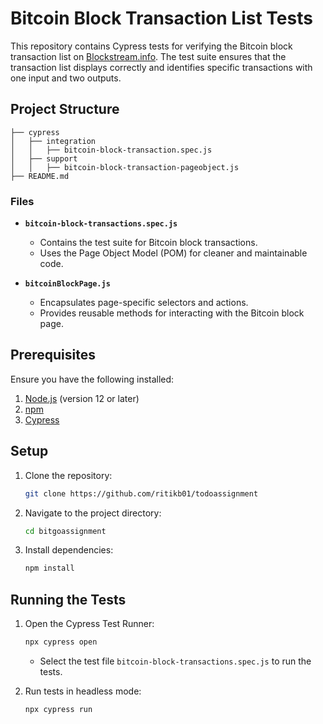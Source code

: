 # Bitcoin Block Transaction List Tests

This repository contains Cypress tests for verifying the Bitcoin block transaction list on [Blockstream.info](https://blockstream.info). The test suite ensures that the transaction list displays correctly and identifies specific transactions with one input and two outputs.

## Project Structure

```
├── cypress
│   ├── integration
│   │   ├── bitcoin-block-transaction.spec.js
│   ├── support
│   │   ├── bitcoin-block-transaction-pageobject.js
├── README.md
```

### Files

- **`bitcoin-block-transactions.spec.js`**
  - Contains the test suite for Bitcoin block transactions.
  - Uses the Page Object Model (POM) for cleaner and maintainable code.

- **`bitcoinBlockPage.js`**
  - Encapsulates page-specific selectors and actions.
  - Provides reusable methods for interacting with the Bitcoin block page.

## Prerequisites

Ensure you have the following installed:

1. [Node.js](https://nodejs.org/) (version 12 or later)
2. [npm](https://www.npmjs.com/)
3. [Cypress](https://www.cypress.io/)

## Setup

1. Clone the repository:
   ```bash
   git clone https://github.com/ritikb01/todoassignment
   ```

2. Navigate to the project directory:
   ```bash
   cd bitgoassignment
   ```

3. Install dependencies:
   ```bash
   npm install
   ```

## Running the Tests

1. Open the Cypress Test Runner:
   ```bash
   npx cypress open
   ```
   - Select the test file `bitcoin-block-transactions.spec.js` to run the tests.

2. Run tests in headless mode:
   ```bash
   npx cypress run
   ```